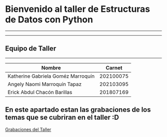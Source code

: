 # Bienvenido al taller de Estructuras de Datos con Python

---

---

## Equipo de Taller

---

| Nombre | Carnet |
| ------ | ------ |
| Katherine Gabriela Goméz Marroquín | 202100075 |
| Angely Naomi Marroquín Tapaz | 202103095 |
| Erick Abdul Chacón Barillas | 201807169 |

## En este apartado estan las grabaciones de los temas que se cubriran en el taller :D

[Grabaciones del Taller](https://drive.google.com/drive/folders/1phpdLp4P9sBVPpUEVJzjJPSP2vjEGPBs?usp=sharing)